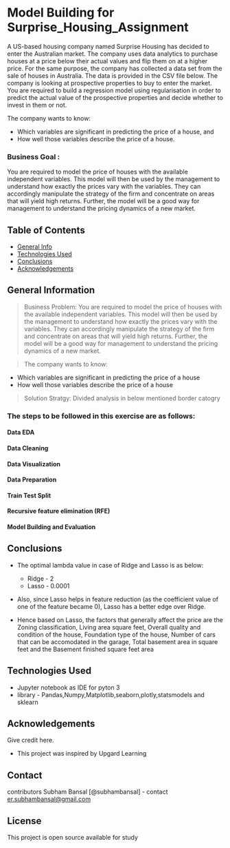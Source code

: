 # Model Building for Surprise_Housing_Assignment

A US-based housing company named Surprise Housing has decided to enter the Australian market. 
The company uses data analytics to purchase houses at a price below their actual values and flip them on at a higher price.
For the same purpose, the company has collected a data set from the sale of houses in Australia. The data is provided in the CSV file below.
The company is looking at prospective properties to buy to enter the market. 
You are required to build a regression model using regularisation in order to predict the actual value of the prospective properties and decide whether to invest in them or not.

The company wants to know:
- Which variables are significant in predicting the price of a house, and
- How well those variables describe the price of a house.

### Business Goal :

You are required to model the price of houses with the available independent variables.
This model will then be used by the management to understand how exactly the prices vary with the variables.
They can accordingly manipulate the strategy of the firm and concentrate on areas that will yield high returns.
Further, the model will be a good way for management to understand the pricing dynamics of a new market.


## Table of Contents
* [General Info](#general-information)
* [Technologies Used](#technologies-used)
* [Conclusions](#conclusions)
* [Acknowledgements](#acknowledgements)


## General Information
> Business Problem:
You are required to model the price of houses with the available independent variables.
This model will then be used by the management to understand how exactly the prices vary with the variables.
They can accordingly manipulate the strategy of the firm and concentrate on areas that will yield high returns.
Further, the model will be a good way for management to understand the pricing dynamics of a new market.

> The company wants to know:
- Which variables are significant in predicting the price of a house
- How well those variables describe the price of a house

> Solution Stratgy: 
Divided analysis in below mentioned border catogry

### The steps to be followed in this exercise are as follows:
#### Data EDA
#### Data Cleaning 
#### Data Visualization
#### Data Preparation
#### Train Test Split
#### Recursive feature elimination (RFE)
#### Model Building and Evaluation

## Conclusions
- The optimal lambda value in case of Ridge and Lasso is as below:
    - Ridge - 2
    - Lasso - 0.0001

- Also, since Lasso helps in feature reduction (as the coefficient value of one of the feature became 0), Lasso has a 
  better edge over Ridge.
  
- Hence based on Lasso, the factors that generally affect the price are the Zoning classification, Living area
  square feet, Overall quality and condition of the house, Foundation type of the house, Number of cars that can be 
  accomodated in the garage, Total basement area in square feet and the Basement finished square feet area 

## Technologies Used
-  Jupyter notebook as IDE for pyton 3 
-  library - Pandas,Numpy,Matplotlib,seaborn,plotly,statsmodels and sklearn

## Acknowledgements
Give credit here.
- This project was inspired by Upgard Learning

## Contact
contributors 
Subham Bansal [@subhambansal] - contact er.subhambansal@gmail.com

## License
This project is open source available for study